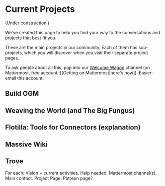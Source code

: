 # Current Projects
(Under construction.)

We've created this page to help you find your way to the conversations and projects that best fit you. 

These are the main projects in our community. Each of them has sub-projects, which you will discover when you visit their separate project pages. 

To ask people about all this, pop into our [Welcome Wagon](https://chat.collectivesensecommons.org/agora/channels/ogm-welcome-wagon) channel (on Mattermost, free account; [[Getting on Mattermost|here's how]]. Easier: email this account. 

## Build OGM 
## Weaving the World (and The Big Fungus)
## Flotilla: Tools for Connectors (explanation)
## Massive Wiki
## Trove 

For each: Vision + current activities. Help needed. Mattermost channel(s). Main contact. Project Page. Patreon page?